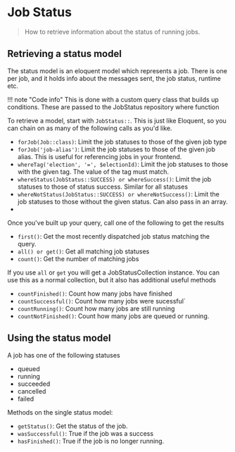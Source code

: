 # Job Status
> How to retrieve information about the status of running jobs.

## Retrieving a status model

The status model is an eloquent model which represents a job. There is one per job, and it holds info about the messages sent, the job status, runtime etc.

!!! note "Code info"
    This is done with a custom query class that builds up conditions. These are passed to the JobStatus repository where function

To retrieve a model, start with `JobStatus::`. This is just like Eloquent, so you can chain on as many of the following calls as you'd like.

- `forJob(Job::class)`: Limit the job statuses to those of the given job type
- `forJob('job-alias')`: Limit the job statuses to those of the given job alias. This is useful for referencing jobs in your frontend.
- `whereTag('election', '=', $electionId)`: Limit the job statuses to those with the given tag. The value of the tag must match.
- `whereStatus(JobStatus::SUCCESS) or whereSuccess()`: Limit the job statuses to those of status success. Similar for all statuses
- `whereNotStatus(JobStatus::SUCCESS) or whereNotSuccess()`: Limit the job statuses to those without the given status. Can also pass in an array.
- 
Once you've built up your query, call one of the following to get the results
- `first()`: Get the most recently dispatched job status matching the query.
- `all() or get()`: Get all matching job statuses
- `count()`: Get the number of matching jobs

If you use `all` or `get` you will get a JobStatusCollection instance. You can use this as a normal collection, but it also has additional useful methods
- `countFinished()`: Count how many jobs have finished
- `countSuccessful()`: Count how many jobs were sucessful`
- `countRunning()`: Count how many jobs are still running
- `countNotFinished()`: Count how many jobs are queued or running.

## Using the status model

A job has one of the following statuses
- queued
- running
- succeeded
- cancelled
- failed

Methods on the single status model:
- `getStatus()`: Get the status of the job.
- `wasSuccessful()`: True if the job was a success
- `hasFinished()`: True if the job is no longer running.
